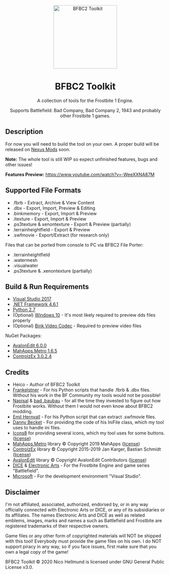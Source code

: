 <div align="center">
  <a href="https://github.com/HeicoDev/BFBC2Toolkit">
    <img alt="BFBC2 Toolkit" width="200" heigth="200" src="https://i.ibb.co/ZJ4Z4sp/Battlefield-Modding-Icon.png">
  </a>
  <h1>BFBC2 Toolkit</h1>
  <p>
    A collection of tools for the Frostbite 1 Engine.
  </p>
  <p>
    Supports Battlefield: Bad Company, Bad Company 2, 1943 and probably other Frostbite 1 games.
  </p>  
</div>

## Description

For now you will need to build the tool on your own. A proper build will be released on [Nexus Mods](https://www.nexusmods.com/battlefieldbadcompany2/mods/) soon.

<b>Note:</b> The whole tool is still WIP so expect unfinished features, bugs and other issues!

<b>Features Preview:</b> https://www.youtube.com/watch?v=-WeeXXNA87M

## Supported File Formats

* .fbrb - Extract, Archive & View Content
* .dbx - Export, Import, Preview & Editing
* .binkmemory - Export, Import & Preview
* .itexture - Export, Import & Preview
* .ps3texture & xenontexture - Export & Preview (partially)
* .terrainheightfield - Export & Preview 
* .swfmovie - Export/Extract (for research only)

Files that can be ported from console to PC via BFBC2 File Porter:
* .terrainheightfield
* .watermesh 
* .visualwater
* .ps3texture & .xenontexture (partially)

## Build & Run Requirements

* [Visual Studio 2017](https://visualstudio.microsoft.com/vs/older-downloads/)
* [.NET Framework 4.6.1](https://www.microsoft.com/en-us/download/details.aspx?id=49982)
* [Python 2.7](https://www.python.org/downloads/release/python-2718/)
* (Optional) [Windows 10](https://www.microsoft.com/en-us/windows/get-windows-10) - It's most likely required to preview dds files properly
* (Optional) [Bink Video Codec](http://www.radgametools.com/bnkdown.htm) - Required to preview video files

NuGet Packages:
* [AvalonEdit 6.0.0](https://www.nuget.org/packages/AvalonEdit/6.0.0)
* [MahApps.Metro 1.6.5](https://www.nuget.org/packages/MahApps.Metro/1.6.5)
* [ControlzEx 3.0.2.4](https://www.nuget.org/packages/ControlzEx/3.0.2.4)

## Credits

* Heico - Author of BFBC2 Toolkit
* [Frankelstner](http://www.bfeditor.org/forums/index.php?/profile/6706-frankelstner/) - For his Python scripts that handle .fbrb & .dbx files. Without his work in the BF Community my tools would not be possible! 
* [Napisal](https://www.youtube.com/channel/UCIcx-pztQ3rGfO3pbcd52OQ) & [bad .baubau](https://www.youtube.com/user/cssbaubau) - for all the time they invested to figure out how Frostbite works. Without them I would not even know about BFBC2 modding.
* [Emil Hernvall](https://github.com/EmilHernvall) - For his Python script that can extract .swfmovie files.
* [Danny Becket](https://stackoverflow.com/users/1563422/danny-beckett) - For providing the code of his IniFile class, which my tool uses to handle ini files.
* [Icons8](https://icons8.de/) for providing several icons, which my tool uses for some buttons. ([license](https://creativecommons.org/licenses/by-nd/3.0/))
* [MahApps.Metro](https://github.com/MahApps/MahApps.Metro) library © Copyright 2019 MahApps ([license](https://github.com/MahApps/MahApps.Metro/blob/develop/LICENSE))
* [ControlzEx](https://github.com/ControlzEx/ControlzEx) library © Copyright 2015-2019 Jan Karger, Bastian Schmidt ([license](https://github.com/ControlzEx/ControlzEx/blob/develop/LICENSE))
* [AvalonEdit](https://github.com/icsharpcode/AvalonEdit) library © Copyright AvalonEdit Contributors ([license](https://github.com/icsharpcode/AvalonEdit/blob/master/LICENSE))
* [DICE](https://www.dice.se/) & [Electronic Arts](https://www.ea.com/) - For the Frostbite Engine and game series "Battlefield".
* [Microsoft](https://www.microsoft.com/) - For the development environment "Visual Studio".

## Disclaimer

I'm not affiliated, associated, authorized, endorsed by, or in any way officially connected with Electronic Arts or DICE, or any of its subsidiaries or its affiliates.
The names Electronic Arts and DICE as well as related emblems, images, marks and names a such as Battlefield and Frostbite are registered trademarks of their respective owners.

Game files or any other form of copyrighted materials will NOT be shipped with this tool! Everybody must provide the game files on his own.
I do NOT support piracy in any way, so if you face issues, first make sure that you own a legal copy of the game!

BFBC2 Toolkit © 2020 Nico Hellmund is licensed under GNU General Public License v3.0.

